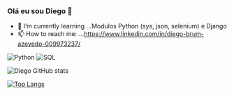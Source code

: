 ### Olá eu sou Diego 👋
- 🌱 I’m currently learning ...Modulos Python (sys, json, selenium) e Django
- 📫 How to reach me: ...https://www.linkedin.com/in/diego-brum-azevedo-009973237/

<!--
**diegobrm8/diegobrm8** is a ✨ _special_ ✨ repository because its `README.md` (this file) appears on your GitHub profile.


- 🌱 I’m currently learning ...Modulos Python (sys, json, selenium) e Django
- 📫 How to reach me: ...https://www.linkedin.com/in/diego-brum-azevedo-009973237/
-->
![Python](https://img.shields.io/badge/Python-14354C?style=for-the-badge&logo=python&logoColor=white)
![SQL](https://img.shields.io/badge/SQL-00000F?style=for-the-badge&logo=sql&logoColor=white)


![Diego GitHub stats](https://github-readme-stats.vercel.app/api?username=diegobrm8&show_icons=true&theme=dracula)
<div>

[![Top Langs](https://github-readme-stats.vercel.app/api/top-langs/?username=diegobrm8)](https://github.com/diegobrm8/github-readme-stats)
